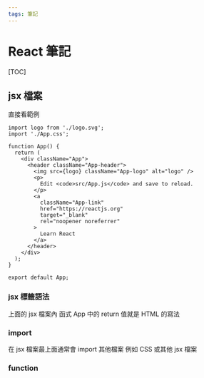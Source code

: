 ```yaml
---
tags: 筆記
---
```


# React 筆記

[TOC]

## jsx 檔案

直接看範例

```jsx=
import logo from './logo.svg';
import './App.css';

function App() {
  return (
    <div className="App">
      <header className="App-header">
        <img src={logo} className="App-logo" alt="logo" />
        <p>
          Edit <code>src/App.js</code> and save to reload.
        </p>
        <a
          className="App-link"
          href="https://reactjs.org"
          target="_blank"
          rel="noopener noreferrer"
        >
          Learn React
        </a>
      </header>
    </div>
  );
}

export default App;

```

### jsx 標籤語法

上面的 jsx 檔案內
函式 App 中的 return 值就是 HTML 的寫法

### import

在 jsx 檔案最上面通常會 import 其他檔案
例如 CSS 或其他 jsx 檔案

### function

